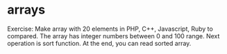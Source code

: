# arrays
Exercise: Make array with 20 elements in PHP, C++, Javascript, Ruby to compared.
The array has integer numbers between 0 and 100 range. 
Next operation is sort function. 
At the end, you can read sorted array.
